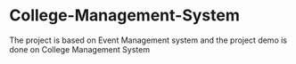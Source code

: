 # College-Management-System

The project is based on Event Management system and the project demo is done on College Management System
